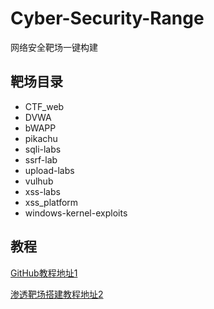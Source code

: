 # Cyber-Security-Range
网络安全靶场一键构建

## 靶场目录
- CTF_web
- DVWA
- bWAPP
- pikachu
- sqli-labs
- ssrf-lab
- upload-labs
- vulhub
- xss-labs
- xss_platform
- windows-kernel-exploits
## 教程
[GitHub教程地址1](https://github.com/xxx252525/Cyber-Security-Range/blob/main/%E6%B8%97%E9%80%8F%E9%9D%B6%E5%9C%BA%E6%90%AD%E5%BB%BA.md)

[渗透靶场搭建教程地址2]((https://tiangesec.org.cn/archives/shen-tou-ba-chang-da-jian))
